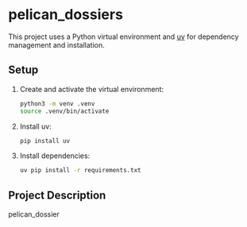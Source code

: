 # pelican_dossiers

This project uses a Python virtual environment and [uv](https://github.com/astral-sh/uv) for dependency management and installation.

## Setup

1. Create and activate the virtual environment:
   ```bash
   python3 -m venv .venv
   source .venv/bin/activate
   ```
2. Install uv:
   ```bash
   pip install uv
   ```
3. Install dependencies:
   ```bash
   uv pip install -r requirements.txt
   ```

## Project Description

pelican_dossier
